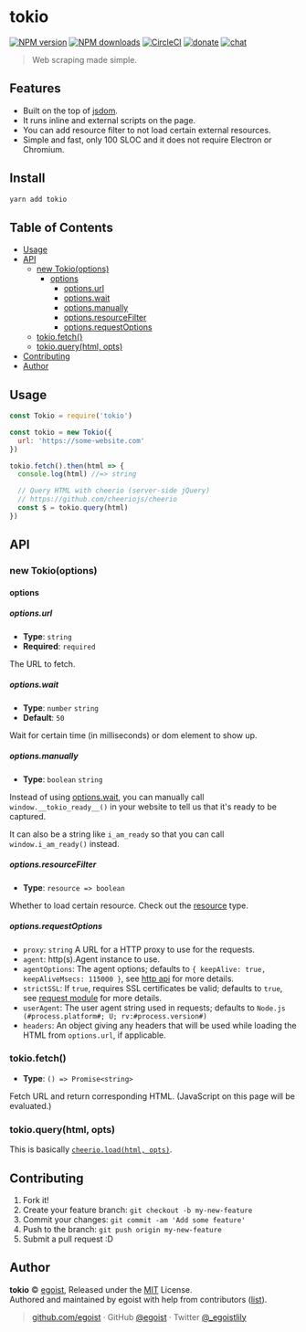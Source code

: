 # tokio

[![NPM version](https://img.shields.io/npm/v/tokio.svg?style=flat)](https://npmjs.com/package/tokio) [![NPM downloads](https://img.shields.io/npm/dm/tokio.svg?style=flat)](https://npmjs.com/package/tokio) [![CircleCI](https://circleci.com/gh/egoist/tokio/tree/master.svg?style=shield)](https://circleci.com/gh/egoist/tokio/tree/master)  [![donate](https://img.shields.io/badge/$-donate-ff69b4.svg?maxAge=2592000&style=flat)](https://github.com/egoist/donate) [![chat](https://img.shields.io/badge/chat-on%20discord-7289DA.svg?style=flat)](https://chat.egoist.moe)

> Web scraping made simple.

## Features

- Built on the top of [jsdom](https://github.com/jsdom/jsdom).
- It runs inline and external scripts on the page.
- You can add resource filter to not load certain external resources.
- Simple and fast, only 100 SLOC and it does not require Electron or Chromium.

## Install

```bash
yarn add tokio
```

## Table of Contents

<!-- toc -->

- [Usage](#usage)
- [API](#api)
  * [new Tokio(options)](#new-tokiooptions)
    + [options](#options)
      - [options.url](#optionsurl)
      - [options.wait](#optionswait)
      - [options.manually](#optionsmanually)
      - [options.resourceFilter](#optionsresourcefilter)
      - [options.requestOptions](#optionsrequestoptions)
  * [tokio.fetch()](#tokiofetch)
  * [tokio.query(html, opts)](#tokioqueryhtml-opts)
- [Contributing](#contributing)
- [Author](#author)

<!-- tocstop -->

## Usage

```js
const Tokio = require('tokio')

const tokio = new Tokio({
  url: 'https://some-website.com'
})

tokio.fetch().then(html => {
  console.log(html) //=> string

  // Query HTML with cheerio (server-side jQuery)
  // https://github.com/cheeriojs/cheerio
  const $ = tokio.query(html)
})
```

## API

### new Tokio(options)

#### options

##### options.url

- __Type__: `string`
- __Required__: `required`

The URL to fetch.

##### options.wait

- __Type__: `number` `string`
- __Default__: `50`

Wait for certain time (in milliseconds) or dom element to show up.

##### options.manually

- __Type__: `boolean` `string`

Instead of using [options.wait](#options-wait), you can manually call `window.__tokio_ready__()` in your website to tell us that it's ready to be captured.

It can also be a string like `i_am_ready` so that you can call `window.i_am_ready()` instead.

##### options.resourceFilter

- __Type__: `resource => boolean`

Whether to load certain resource. Check out the [resource](https://github.com/jsdom/jsdom/blob/master/lib/old-api.md#custom-external-resource-loader) type.

##### options.requestOptions

- `proxy`: `string` A URL for a HTTP proxy to use for the requests.
- `agent`: http(s).Agent instance to use.
- `agentOptions`: The agent options; defaults to `{ keepAlive: true, keepAliveMsecs: 115000 }`, see [http api](https://nodejs.org/api/http.html) for more details.
- `strictSSL`: If `true`, requires SSL certificates be valid; defaults to `true`, see [request module](https://github.com/request/request#requestoptions-callback) for more details.
- `userAgent`: The user agent string used in requests; defaults to `Node.js (#process.platform#; U; rv:#process.version#)`
- `headers`: An object giving any headers that will be used while loading the HTML from `options.url`, if applicable.

### tokio.fetch()

- __Type__: `() => Promise<string>`

Fetch URL and return corresponding HTML. (JavaScript on this page will be evaluated.)

### tokio.query(html, opts)

This is basically [`cheerio.load(html, opts)`](https://github.com/cheeriojs/cheerio#loading).

## Contributing

1. Fork it!
2. Create your feature branch: `git checkout -b my-new-feature`
3. Commit your changes: `git commit -am 'Add some feature'`
4. Push to the branch: `git push origin my-new-feature`
5. Submit a pull request :D


## Author

**tokio** © [egoist](https://github.com/egoist), Released under the [MIT](./LICENSE) License.<br>
Authored and maintained by egoist with help from contributors ([list](https://github.com/egoist/tokio/contributors)).

> [github.com/egoist](https://github.com/egoist) · GitHub [@egoist](https://github.com/egoist) · Twitter [@_egoistlily](https://twitter.com/_egoistlily)
